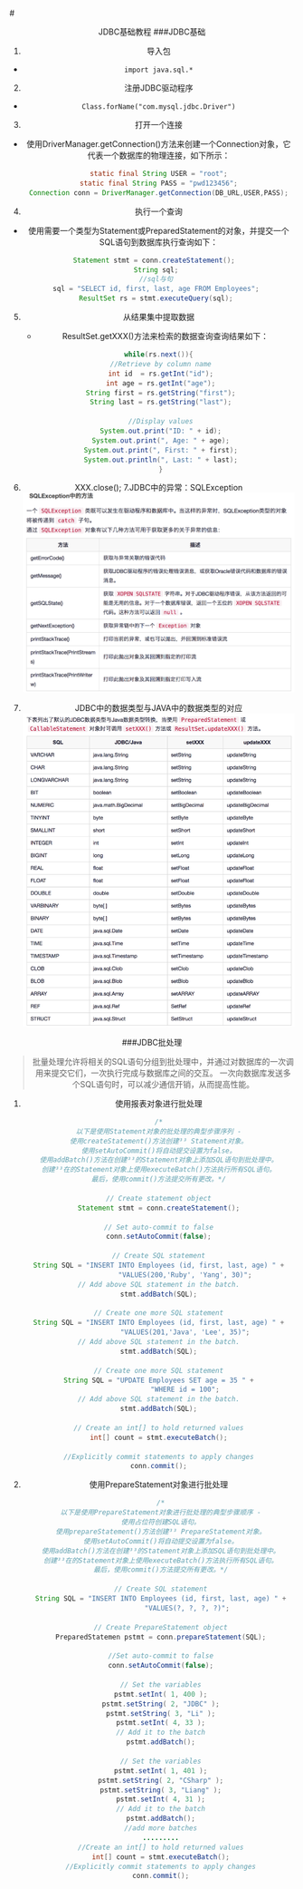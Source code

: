 #<center>JDBC基础教程
###JDBC基础
1. 导入包
 - `import java.sql.*`
2. 注册JDBC驱动程序
 - `Class.forName("com.mysql.jdbc.Driver")`
3. 打开一个连接
  - 使用DriverManager.getConnection()方法来创建一个Connection对象，它代表一个数据库的物理连接，如下所示：
	
	```java
	static final String USER = "root";
	static final String PASS = "pwd123456";
	Connection conn = DriverManager.getConnection(DB_URL,USER,PASS);
	```
4. 执行一个查询
  - 使用需要一个类型为Statement或PreparedStatement的对象，并提交一个SQL语句到数据库执行查询如下：
  
  ```java
   Statement stmt = conn.createStatement();
	String sql;
	//sql与句
	sql = "SELECT id, first, last, age FROM Employees";
	ResultSet rs = stmt.executeQuery(sql);
  ```

5. 从结果集中提取数据
 	- ResultSet.getXXX()方法来检索的数据查询查询结果如下：
   
   ```java
   while(rs.next()){
    //Retrieve by column name
    int id  = rs.getInt("id");
    int age = rs.getInt("age");
    String first = rs.getString("first");
    String last = rs.getString("last");

    //Display values
    System.out.print("ID: " + id);
    System.out.print(", Age: " + age);
    System.out.print(", First: " + first);
    System.out.println(", Last: " + last);
	}
   ```
6. XXX.close();
7.JDBC中的异常：SQLException
![屏幕快照 2018-02-14 下午8.38.34-w735](media/15186109319008/%E5%B1%8F%E5%B9%95%E5%BF%AB%E7%85%A7%202018-02-14%20%E4%B8%8B%E5%8D%888.38.34.png)

8. JDBC中的数据类型与JAVA中的数据类型的对应
![屏幕快照 2018-02-14 下午8.47.44](media/15186109319008/%E5%B1%8F%E5%B9%95%E5%BF%AB%E7%85%A7%202018-02-14%20%E4%B8%8B%E5%8D%888.47.44.png)

###JDBC批处理
>批量处理允许将相关的SQL语句分组到批处理中，并通过对数据库的一次调用来提交它们，一次执行完成与数据库之间的交互。
>一次向数据库发送多个SQL语句时，可以减少通信开销，从而提高性能。

1. 使用报表对象进行批处理

	```java
	/*
	以下是使用Statement对象的批处理的典型步骤序列 -
	使用createStatement()方法创建³³ Statement对象。
	使用setAutoCommit()将自动提交设置为false。
	使用addBatch()方法在创建³³的Statement对象上添加SQL语句到批处理中。
	创建³³在的Statement对象上使用executeBatch()方法执行所有SQL语句。
	最后，使用commit()方法提交所有更改。*/
	
	// Create statement object
	Statement stmt = conn.createStatement();
	
	// Set auto-commit to false
	conn.setAutoCommit(false);
	
	// Create SQL statement
	String SQL = "INSERT INTO Employees (id, first, last, age) " +
	             "VALUES(200,'Ruby', 'Yang', 30)";
	// Add above SQL statement in the batch.
	stmt.addBatch(SQL);
	
	// Create one more SQL statement
	String SQL = "INSERT INTO Employees (id, first, last, age) " +
	             "VALUES(201,'Java', 'Lee', 35)";
	// Add above SQL statement in the batch.
	stmt.addBatch(SQL);
	
	// Create one more SQL statement
	String SQL = "UPDATE Employees SET age = 35 " +
	             "WHERE id = 100";
	// Add above SQL statement in the batch.
	stmt.addBatch(SQL);
	
	// Create an int[] to hold returned values
	int[] count = stmt.executeBatch();
	
	//Explicitly commit statements to apply changes
	conn.commit();

	```
2. 使用PrepareStatement对象进行批处理

   ```java
	/*
	以下是使用PrepareStatement对象进行批处理的典型步骤顺序 -
	使用占位符创建SQL语句。
	使用prepareStatement()方法创建³³ PrepareStatement对象。
	使用setAutoCommit()将自动提交设置为false。
	使用addBatch()方法在创建³³的Statement对象上添加SQL语句到批处理中。
	创建³³在的Statement对象上使用executeBatch()方法执行所有SQL语句。
	最后，使用commit()方法提交所有更改。*/
	
	// Create SQL statement
	String SQL = "INSERT INTO Employees (id, first, last, age) " +
	             "VALUES(?, ?, ?, ?)";
	
	// Create PrepareStatement object
	PreparedStatemen pstmt = conn.prepareStatement(SQL);

	//Set auto-commit to false
	conn.setAutoCommit(false);
	
	// Set the variables
	pstmt.setInt( 1, 400 );
	pstmt.setString( 2, "JDBC" );
	pstmt.setString( 3, "Li" );
	pstmt.setInt( 4, 33 );
	// Add it to the batch
	pstmt.addBatch();
	
	// Set the variables
	pstmt.setInt( 1, 401 );
	pstmt.setString( 2, "CSharp" );
	pstmt.setString( 3, "Liang" );
	pstmt.setInt( 4, 31 );
	// Add it to the batch
	pstmt.addBatch();
	//add more batches
	.........
	//Create an int[] to hold returned values
	int[] count = stmt.executeBatch();
	//Explicitly commit statements to apply changes
	conn.commit();
	```



